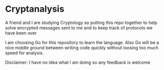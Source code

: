 # Cryptanalysis

A friend and I are studying Cryptology so putting this repo together to help solve encrypted messages sent to me and to keep track of protocols we have been over  

I am choosing Go for this repository to learn the language. Also Go will be a nice middle ground between writing code quickly without loosing too much speed for analysis.  

Disclaimer: I have no idea what I am doing so any feedback is welcome
